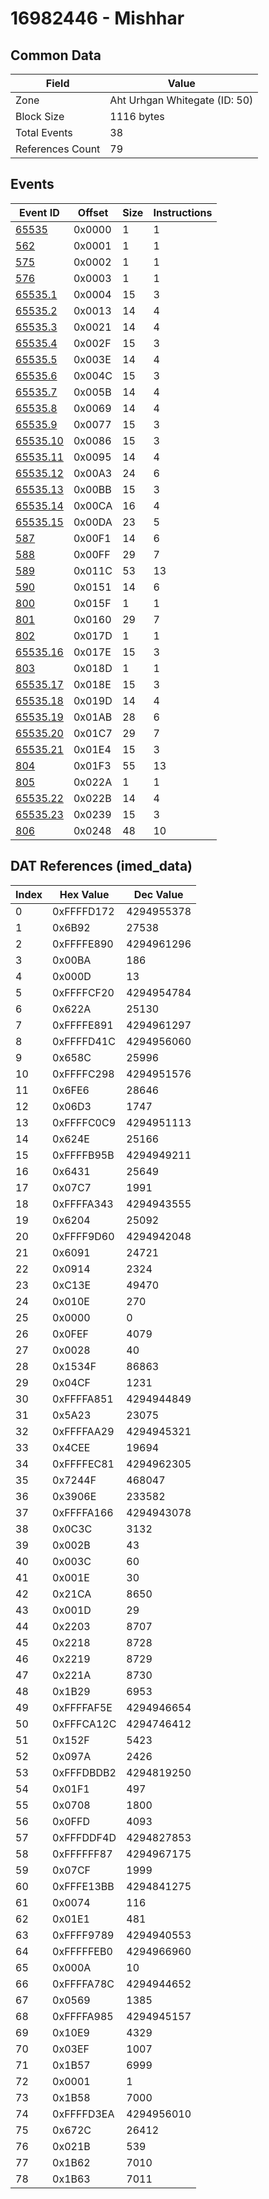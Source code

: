 # 16982446 - Mishhar

## Common Data

| Field            | Value                         |
|------------------|-------------------------------|
| Zone             | Aht Urhgan Whitegate (ID: 50) |
| Block Size       | 1116 bytes                    |
| Total Events     | 38                            |
| References Count | 79                            |

## Events

| Event ID                  | Offset   |   Size |   Instructions |
|---------------------------|----------|--------|----------------|
| [65535](./65535.md)       | 0x0000   |      1 |              1 |
| [562](./562.md)           | 0x0001   |      1 |              1 |
| [575](./575.md)           | 0x0002   |      1 |              1 |
| [576](./576.md)           | 0x0003   |      1 |              1 |
| [65535.1](./65535.1.md)   | 0x0004   |     15 |              3 |
| [65535.2](./65535.2.md)   | 0x0013   |     14 |              4 |
| [65535.3](./65535.3.md)   | 0x0021   |     14 |              4 |
| [65535.4](./65535.4.md)   | 0x002F   |     15 |              3 |
| [65535.5](./65535.5.md)   | 0x003E   |     14 |              4 |
| [65535.6](./65535.6.md)   | 0x004C   |     15 |              3 |
| [65535.7](./65535.7.md)   | 0x005B   |     14 |              4 |
| [65535.8](./65535.8.md)   | 0x0069   |     14 |              4 |
| [65535.9](./65535.9.md)   | 0x0077   |     15 |              3 |
| [65535.10](./65535.10.md) | 0x0086   |     15 |              3 |
| [65535.11](./65535.11.md) | 0x0095   |     14 |              4 |
| [65535.12](./65535.12.md) | 0x00A3   |     24 |              6 |
| [65535.13](./65535.13.md) | 0x00BB   |     15 |              3 |
| [65535.14](./65535.14.md) | 0x00CA   |     16 |              4 |
| [65535.15](./65535.15.md) | 0x00DA   |     23 |              5 |
| [587](./587.md)           | 0x00F1   |     14 |              6 |
| [588](./588.md)           | 0x00FF   |     29 |              7 |
| [589](./589.md)           | 0x011C   |     53 |             13 |
| [590](./590.md)           | 0x0151   |     14 |              6 |
| [800](./800.md)           | 0x015F   |      1 |              1 |
| [801](./801.md)           | 0x0160   |     29 |              7 |
| [802](./802.md)           | 0x017D   |      1 |              1 |
| [65535.16](./65535.16.md) | 0x017E   |     15 |              3 |
| [803](./803.md)           | 0x018D   |      1 |              1 |
| [65535.17](./65535.17.md) | 0x018E   |     15 |              3 |
| [65535.18](./65535.18.md) | 0x019D   |     14 |              4 |
| [65535.19](./65535.19.md) | 0x01AB   |     28 |              6 |
| [65535.20](./65535.20.md) | 0x01C7   |     29 |              7 |
| [65535.21](./65535.21.md) | 0x01E4   |     15 |              3 |
| [804](./804.md)           | 0x01F3   |     55 |             13 |
| [805](./805.md)           | 0x022A   |      1 |              1 |
| [65535.22](./65535.22.md) | 0x022B   |     14 |              4 |
| [65535.23](./65535.23.md) | 0x0239   |     15 |              3 |
| [806](./806.md)           | 0x0248   |     48 |             10 |

## DAT References (imed_data)

|   Index | Hex Value   |   Dec Value |
|---------|-------------|-------------|
|       0 | 0xFFFFD172  |  4294955378 |
|       1 | 0x6B92      |       27538 |
|       2 | 0xFFFFE890  |  4294961296 |
|       3 | 0x00BA      |         186 |
|       4 | 0x000D      |          13 |
|       5 | 0xFFFFCF20  |  4294954784 |
|       6 | 0x622A      |       25130 |
|       7 | 0xFFFFE891  |  4294961297 |
|       8 | 0xFFFFD41C  |  4294956060 |
|       9 | 0x658C      |       25996 |
|      10 | 0xFFFFC298  |  4294951576 |
|      11 | 0x6FE6      |       28646 |
|      12 | 0x06D3      |        1747 |
|      13 | 0xFFFFC0C9  |  4294951113 |
|      14 | 0x624E      |       25166 |
|      15 | 0xFFFFB95B  |  4294949211 |
|      16 | 0x6431      |       25649 |
|      17 | 0x07C7      |        1991 |
|      18 | 0xFFFFA343  |  4294943555 |
|      19 | 0x6204      |       25092 |
|      20 | 0xFFFF9D60  |  4294942048 |
|      21 | 0x6091      |       24721 |
|      22 | 0x0914      |        2324 |
|      23 | 0xC13E      |       49470 |
|      24 | 0x010E      |         270 |
|      25 | 0x0000      |           0 |
|      26 | 0x0FEF      |        4079 |
|      27 | 0x0028      |          40 |
|      28 | 0x1534F     |       86863 |
|      29 | 0x04CF      |        1231 |
|      30 | 0xFFFFA851  |  4294944849 |
|      31 | 0x5A23      |       23075 |
|      32 | 0xFFFFAA29  |  4294945321 |
|      33 | 0x4CEE      |       19694 |
|      34 | 0xFFFFEC81  |  4294962305 |
|      35 | 0x7244F     |      468047 |
|      36 | 0x3906E     |      233582 |
|      37 | 0xFFFFA166  |  4294943078 |
|      38 | 0x0C3C      |        3132 |
|      39 | 0x002B      |          43 |
|      40 | 0x003C      |          60 |
|      41 | 0x001E      |          30 |
|      42 | 0x21CA      |        8650 |
|      43 | 0x001D      |          29 |
|      44 | 0x2203      |        8707 |
|      45 | 0x2218      |        8728 |
|      46 | 0x2219      |        8729 |
|      47 | 0x221A      |        8730 |
|      48 | 0x1B29      |        6953 |
|      49 | 0xFFFFAF5E  |  4294946654 |
|      50 | 0xFFFCA12C  |  4294746412 |
|      51 | 0x152F      |        5423 |
|      52 | 0x097A      |        2426 |
|      53 | 0xFFFDBDB2  |  4294819250 |
|      54 | 0x01F1      |         497 |
|      55 | 0x0708      |        1800 |
|      56 | 0x0FFD      |        4093 |
|      57 | 0xFFFDDF4D  |  4294827853 |
|      58 | 0xFFFFFF87  |  4294967175 |
|      59 | 0x07CF      |        1999 |
|      60 | 0xFFFE13BB  |  4294841275 |
|      61 | 0x0074      |         116 |
|      62 | 0x01E1      |         481 |
|      63 | 0xFFFF9789  |  4294940553 |
|      64 | 0xFFFFFEB0  |  4294966960 |
|      65 | 0x000A      |          10 |
|      66 | 0xFFFFA78C  |  4294944652 |
|      67 | 0x0569      |        1385 |
|      68 | 0xFFFFA985  |  4294945157 |
|      69 | 0x10E9      |        4329 |
|      70 | 0x03EF      |        1007 |
|      71 | 0x1B57      |        6999 |
|      72 | 0x0001      |           1 |
|      73 | 0x1B58      |        7000 |
|      74 | 0xFFFFD3EA  |  4294956010 |
|      75 | 0x672C      |       26412 |
|      76 | 0x021B      |         539 |
|      77 | 0x1B62      |        7010 |
|      78 | 0x1B63      |        7011 |
